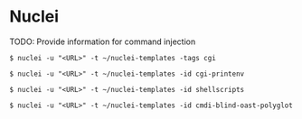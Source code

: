 # Nuclei

TODO: Provide information for command injection

```
$ nuclei -u "<URL>" -t ~/nuclei-templates -tags cgi

$ nuclei -u "<URL>" -t ~/nuclei-templates -id cgi-printenv

$ nuclei -u "<URL>" -t ~/nuclei-templates -id shellscripts
```

```
$ nuclei -u "<URL>" -t ~/nuclei-templates -id cmdi-blind-oast-polyglot
```